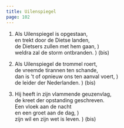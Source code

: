```yaml
---
title: Uilenspiegel
page: 102
---  
```


1. Als Uilenspiegel is opgestaan,  
en trekt door de Dietse landen,  
de Dietsers zullen met hem gaan, )  
weldra zal de storm ontbranden.  ) (bis)  


2. Als Uilenspiegel de trommel roert,  
de vreemde tirannen ten schande,  
dan is 't of opnieuw ons ten aanval voert, )  
de leider der Nederlanden.                 ) (bis)  


3. Hij heeft in zijn vlammende geuzenvlag,  
de kreet der opstanding geschreven.  
Een vloek aan de nacht  
en een groet aan de dag,       )  
zijn wil en zijn wet is leven. ) (bis)  